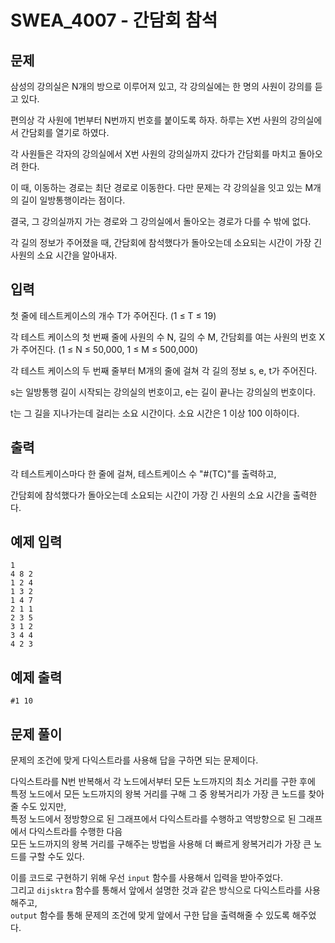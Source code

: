 # SWEA_4007 - 간담회 참석

## 문제

삼성의 강의실은 N개의 방으로 이루어져 있고, 각 강의실에는 한 명의 사원이 강의를 듣고 있다.

편의상 각 사원에 1번부터 N번까지 번호를 붙이도록 하자. 하루는 X번 사원의 강의실에서 간담회를 열기로 하였다.

각 사원들은 각자의 강의실에서 X번 사원의 강의실까지 갔다가 간담회를 마치고 돌아오려 한다.

이 때, 이동하는 경로는 최단 경로로 이동한다. 다만 문제는 각 강의실을 잇고 있는 M개의 길이 일방통행이라는 점이다.

결국, 그 강의실까지 가는 경로와 그 강의실에서 돌아오는 경로가 다를 수 밖에 없다.

각 길의 정보가 주어졌을 때, 간담회에 참석했다가 돌아오는데 소요되는 시간이 가장 긴 사원의 소요 시간을 알아내자.

## 입력

첫 줄에 테스트케이스의 개수 T가 주어진다. (1 ≤ T ≤ 19)

각 테스트 케이스의 첫 번째 줄에 사원의 수 N, 길의 수 M, 간담회를 여는 사원의 번호 X가 주어진다. (1 ≤ N ≤ 50,000, 1 ≤ M ≤ 500,000)

각 테스트 케이스의 두 번째 줄부터 M개의 줄에 걸쳐 각 길의 정보 s, e, t가 주어진다.

s는 일방통행 길이 시작되는 강의실의 번호이고, e는 길이 끝나는 강의실의 번호이다.

t는 그 길을 지나가는데 걸리는 소요 시간이다. 소요 시간은 1 이상 100 이하이다.

## 출력

각 테스트케이스마다 한 줄에 걸쳐, 테스트케이스 수 "#(TC)"를 출력하고,

간담회에 참석했다가 돌아오는데 소요되는 시간이 가장 긴 사원의 소요 시간을 출력한다.

## 예제 입력

```
1
4 8 2
1 2 4
1 3 2
1 4 7
2 1 1
2 3 5
3 1 2
3 4 4
4 2 3
```

## 예제 출력

```
#1 10
```

## 문제 풀이

문제의 조건에 맞게 다익스트라를 사용해 답을 구하면 되는 문제이다.

다익스트라를 N번 반복해서 각 노드에서부터 모든 노드까지의 최소 거리를 구한 후에  
특정 노드에서 모든 노드까지의 왕복 거리를 구해 그 중 왕복거리가 가장 큰 노드를 찾아줄 수도 있지만,  
특정 노드에서 정방향으로 된 그래프에서 다익스트라를 수행하고 역방향으로 된 그래프에서 다익스트라를 수행한 다음  
모든 노드까지의 왕복 거리를 구해주는 방법을 사용해 더 빠르게 왕복거리가 가장 큰 노드를 구할 수도 있다.

이를 코드로 구현하기 위해 우선 `input` 함수를 사용해서 입력을 받아주었다.  
그리고 `dijsktra` 함수를 통해서 앞에서 설명한 것과 같은 방식으로 다익스트라를 사용해주고,  
`output` 함수를 통해 문제의 조건에 맞게 앞에서 구한 답을 출력해줄 수 있도록 해주었다.
